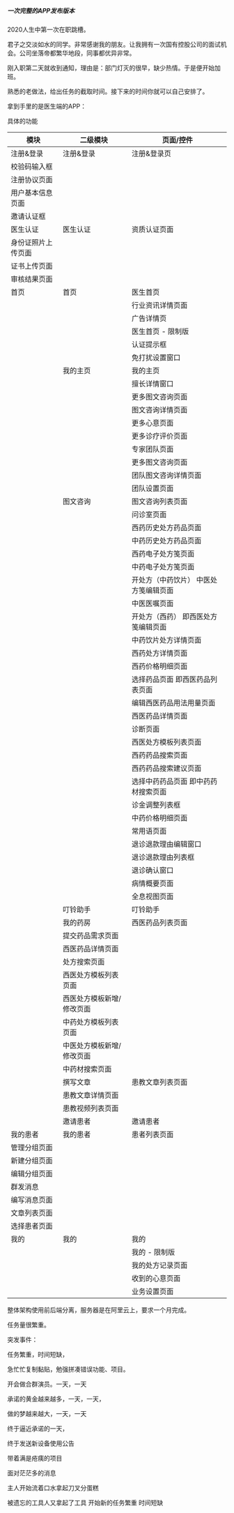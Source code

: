 ##### 一次完整的APP发布版本

2020人生中第一次在职跳槽。

君子之交淡如水的同学。非常感谢我的朋友。让我拥有一次国有控股公司的面试机会。公司坐落帝都繁华地段，同事都优异非常。

刚入职第二天就收到通知，理由是：部门灯灭的很早，缺少热情。于是便开始加班。

熟悉的老做法，给出任务的截取时间。接下来的时间你就可以自己安排了。

拿到手里的是医生端的APP：

具体的功能

| 模块               | 二级模块                  | 页面/控件                             |
| ------------------ | ------------------------- | ------------------------------------- |
| 注册&登录          | 注册&登录                 | 注册&登录页                           |
| 校验码输入框       |                           |                                       |
| 注册协议页面       |                           |                                       |
| 用户基本信息页面   |                           |                                       |
| 邀请认证框         |                           |                                       |
| 医生认证           | 医生认证                  | 资质认证页面                          |
| 身份证照片上传页面 |                           |                                       |
| 证书上传页面       |                           |                                       |
| 审核结果页面       |                           |                                       |
| 首页               | 首页                      | 医生首页                              |
|                    |                           | 行业资讯详情页面                      |
|                    |                           | 广告详情页                            |
|                    |                           | 医生首页 - 限制版                     |
|                    |                           | 认证提示框                            |
|                    |                           | 免打扰设置窗口                        |
|                    | 我的主页                  | 我的主页                              |
|                    |                           | 擅长详情窗口                          |
|                    |                           | 更多图文咨询页面                      |
|                    |                           | 图文咨询详情页面                      |
|                    |                           | 更多心意页面                          |
|                    |                           | 更多诊疗评价页面                      |
|                    |                           | 专家团队页面                          |
|                    |                           | 更多图文咨询页面                      |
|                    |                           | 团队图文咨询详情页面                  |
|                    |                           | 团队设置页面                          |
|                    | 图文咨询                  | 图文咨询列表页面                      |
|                    |                           | 问诊室页面                            |
|                    |                           | 西药历史处方药品页面                  |
|                    |                           | 中药历史处方药品页面                  |
|                    |                           | 西药电子处方笺页面                    |
|                    |                           | 中药电子处方笺页面                    |
|                    |                           | 开处方（中药饮片） 中医处方笺编辑页面 |
|                    |                           | 中医医嘱页面                          |
|                    |                           | 开处方（西药） 即西医处方笺编辑页面   |
|                    |                           | 中药饮片处方详情页面                  |
|                    |                           | 西药处方详情页面                      |
|                    |                           | 西药价格明细页面                      |
|                    |                           | 选择药品页面 即西医药品列表页面       |
|                    |                           | 编辑西医药品用法用量页面              |
|                    |                           | 西医药品详情页面                      |
|                    |                           | 诊断页面                              |
|                    |                           | 西医处方模板列表页面                  |
|                    |                           | 西药药品搜索页面                      |
|                    |                           | 西药药品搜索建议页面                  |
|                    |                           | 选择中药药品页面 即中药药材搜索页面   |
|                    |                           | 诊金调整列表框                        |
|                    |                           | 中药价格明细页面                      |
|                    |                           | 常用语页面                            |
|                    |                           | 退诊退款理由编辑窗口                  |
|                    |                           | 退诊退款理由列表框                    |
|                    |                           | 退诊确认窗口                          |
|                    |                           | 病情概要页面                          |
|                    |                           | 全息视图页面                          |
|                    | 叮铃助手                  | 叮铃助手                              |
|                    | 我的药房                  | 西医药品列表页面                      |
|                    | 提交药品需求页面          |                                       |
|                    | 西医药品详情页面          |                                       |
|                    | 处方搜索页面              |                                       |
|                    | 西医处方模板列表页面      |                                       |
|                    | 西医处方模板新增/修改页面 |                                       |
|                    | 中药处方模板列表页面      |                                       |
|                    | 中医处方模板新增/修改页面 |                                       |
|                    | 中药材搜索页面            |                                       |
|                    | 撰写文章                  | 患教文章列表页面                      |
|                    | 患教文章详情页面          |                                       |
|                    | 患教视频列表页面          |                                       |
|                    | 邀请患者                  | 邀请患者                              |
| 我的患者           | 我的患者                  | 患者列表页面                          |
| 管理分组页面       |                           |                                       |
| 新建分组页面       |                           |                                       |
| 编辑分组页面       |                           |                                       |
| 群发消息           |                           |                                       |
| 编写消息页面       |                           |                                       |
| 文章列表页面       |                           |                                       |
| 选择患者页面       |                           |                                       |
| 我的               | 我的                      | 我的                                  |
|                    |                           | 我的 - 限制版                         |
|                    |                           | 我的处方记录页面                      |
|                    |                           | 收到的心意页面                        |
|                    |                           | 业务设置页面                          |

整体架构使用前后端分离，服务器是在阿里云上，要求一个月完成。

任务量很繁重。





突发事件：



任务繁重，时间短缺，

急忙忙复制黏贴，勉强拼凑错误功能、项目。

开会做合群演员。一天，一天



承诺的黄金越来越多，一天，一天，

做的梦越来越大，一天，一天

终于逼近承诺的一天，



终于发送新设备使用公告



带着满是疮痍的项目

面对茫茫多的消息

主人开始流着口水拿起刀叉分蛋糕

被遗忘的工具人又拿起了工具 开始新的任务繁重 时间短缺













